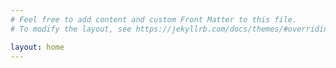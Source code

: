```yaml
---
# Feel free to add content and custom Front Matter to this file.
# To modify the layout, see https://jekyllrb.com/docs/themes/#overriding-theme-defaults

layout: home
---
```


<!--
<nav class="navigation">
    <ul>
        <li><a href="{{ 'the-formula' | relative_link }}">how bakers think</a></li>
        <li><a href="{{ 'steps-in-breadmaking' | relative_link }}">the 12 steps</a></li>
        <li><a href="{{ 'mixing-methods' | relative_link }}">into the mix</a></li>
        <li><a href="{{ 'baking-guidelines' | relative_link }}">fire it up</a></li>
        <li><a href="{{ 'pre-fermented-dough' | relative_link }}">the ol' dough</a></li>
    </ul>
</nav>
-->
